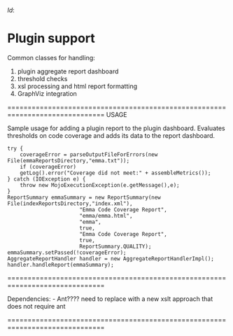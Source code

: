 $Id:$

Plugin support
==============================================================================


Common classes for handling:
1) plugin aggregate report dashboard
2) threshold checks
3) xsl processing and html report formatting
4) GraphViz integration

==============================================================================
USAGE

Sample usage for adding a plugin report to the plugin dashboard.  Evaluates thresholds on code 
coverage and adds its data to the report dashboard.

	try {
	    coverageError = parseOutputFileForErrors(new File(emmaReportsDirectory,"emma.txt"));
	    if (coverageError)
		getLog().error("Coverage did not meet:" + assembleMetrics());
	} catch (IOException e) {
	    throw new MojoExecutionException(e.getMessage(),e);
	}
	ReportSummary emmaSummary = new ReportSummary(new File(indexReportsDirectory,"index.xml"),
					       "Emma Code Coverage Report",
					       "emma/emma.html",
					       "emma",
					       true,
					       "Emma Code Coverage Report",
					       true,
					       ReportSummary.QUALITY);
	emmaSummary.setPassed(!coverageError);
	AggregateReportHandler handler = new AggregateReportHandlerImpl();
	handler.handleReport(emmaSummary);



==============================================================================

Dependencies: 
	- Ant???? need to replace with a new xslt approach that does not require ant

==============================================================================
